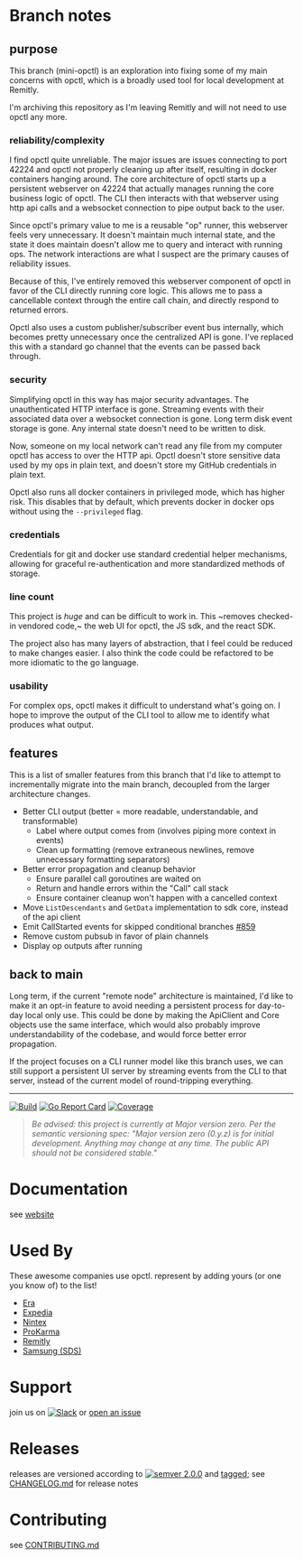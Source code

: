 # Branch notes

## purpose

This branch (mini-opctl) is an exploration into fixing some of my main concerns
with opctl, which is a broadly used tool for local development at Remitly.

I'm archiving this repository as I'm leaving Remitly and will not need to use
opctl any more.

### reliability/complexity

I find opctl quite unreliable. The major issues are issues connecting to port
42224 and opctl not properly cleaning up after itself, resulting in docker
containers hanging around. The core architecture of opctl starts up a persistent
webserver on 42224 that actually manages running the core business logic of
opctl. The CLI then interacts with that webserver using http api calls and a
websocket connection to pipe output back to the user.

Since opctl's primary value to me is a reusable "op" runner, this webserver
feels very unnecessary. It doesn't maintain much internal state, and the state
it does maintain doesn't allow me to query and interact with running ops. The 
network interactions are what I suspect are the primary causes of reliability 
issues.

Because of this, I've entirely removed this webserver component of opctl in
favor of the CLI directly running core logic. This allows me to pass a
cancellable context through the entire call chain, and directly respond to
returned errors.

Opctl also uses a custom publisher/subscriber event bus internally, which
becomes pretty unnecessary once the centralized API is gone. I've replaced this
with a standard go channel that the events can be passed back through.

### security

Simplifying opctl in this way has major security advantages. The unauthenticated
HTTP interface is gone. Streaming events with their associated data over a
websocket connection is gone. Long term disk event storage is gone. Any internal
state doesn't need to be written to disk.

Now, someone on my local network can't read any file from my computer opctl has
access to over the HTTP api. Opctl doesn't store sensitive data used by my ops
in plain text, and doesn't store my GitHub credentials in plain text.

Opctl also runs all docker containers in privileged mode, which has higher risk.
This disables that by default, which prevents docker in docker ops without using
the `--privileged` flag.

### credentials

Credentials for git and docker use standard credential helper mechanisms,
allowing for graceful re-authentication and more standardized methods of storage.

### line count

This project is _huge_ and can be difficult to work in. This ~removes checked-in
vendored code,~ the web UI for opctl, the JS sdk, and the react SDK.

The project also has many layers of abstraction, that I feel could be reduced
to make changes easier. I also think the code could be refactored to be more
idiomatic to the go language.

### usability

For complex ops, opctl makes it difficult to understand what's going on. I hope
to improve the output of the CLI tool to allow me to identify what produces
what output.

## features

This is a list of smaller features from this branch that I'd like to attempt to
incrementally migrate into the main branch, decoupled from the larger architecture
changes.

- Better CLI output (better = more readable, understandable, and transformable)
  - Label where output comes from (involves piping more context in events)
  - Clean up formatting (remove extraneous newlines, remove unnecessary formatting separators)
- Better error propagation and cleanup behavior
  - Ensure parallel call goroutines are waited on
  - Return and handle errors within the "Call" call stack
  - Ensure container cleanup won't happen with a cancelled context
- Move `ListDescendants` and `GetData` implementation to sdk core, instead of the api client
- Emit CallStarted events for skipped conditional branches [#859](https://github.com/opctl/opctl/pull/859)
- Remove custom pubsub in favor of plain channels
- Display op outputs after running

## back to main

Long term, if the current "remote node" architecture is maintained, I'd like to
make it an opt-in feature to avoid needing a persistent process for day-to-day
local only use. This could be done by making the ApiClient and Core objects use
the same interface, which would also probably improve understandability of the
codebase, and would force better error propagation.

If the project focuses on a CLI runner model like this branch uses, we can still
support a persistent UI server by streaming events from the CLI to that server,
instead of the current model of round-tripping everything.

---


[![Build](https://github.com/opctl/opctl/workflows/Build/badge.svg?branch=main)](https://github.com/opctl/opctl/actions?query=workflow%3ABuild+branch%3Amain)
[![Go Report Card](https://goreportcard.com/badge/github.com/opctl/opctl)](https://goreportcard.com/report/github.com/opctl/opctl)
[![Coverage](https://codecov.io/gh/opctl/opctl/branch/master/graph/badge.svg)](https://codecov.io/gh/opctl/opctl)

> *Be advised: this project is currently at Major version zero. Per the
> semantic versioning spec: "Major version zero (0.y.z) is for initial
> development. Anything may change at any time. The public API should
> not be considered stable."*

# Documentation

see [website](https://apexskier.github.io/opctl/)

# Used By

These awesome companies use opctl. represent by adding yours (or one you know of) to the list!
- [Era](https://helloera.co)
- [Expedia](https://www.expedia.com)
- [Nintex](https://www.nintex.com)
- [ProKarma](https://prokarma.com/)
- [Remitly](https://www.remitly.com)
- [Samsung (SDS)](https://www.samsungsds.com)

# Support

join us on
[![Slack](https://img.shields.io/badge/slack-opctl-E01563.svg)](https://join.slack.com/t/opctl/shared_invite/zt-51zodvjn-Ul_UXfkhqYLWZPQTvNPp5w)
or [open an issue](https://github.com/opctl/opctl/issues)

# Releases

releases are versioned according to
[![semver 2.0.0](https://img.shields.io/badge/semver-2.0.0-brightgreen.svg)](http://semver.org/spec/v2.0.0.html)
and [tagged](https://git-scm.com/book/en/v2/Git-Basics-Tagging); see
[CHANGELOG.md](CHANGELOG.md) for release notes

# Contributing

see [CONTRIBUTING.md](CONTRIBUTING.md)


